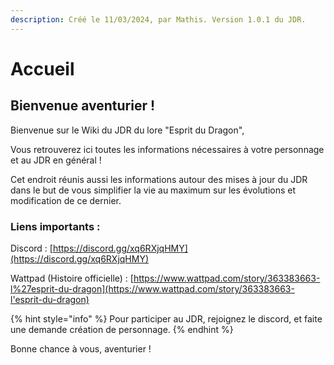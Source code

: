 ```yaml
---
description: Créé le 11/03/2024, par Mathis. Version 1.0.1 du JDR.
---
```


# Accueil

## Bienvenue aventurier !

Bienvenue sur le Wiki du JDR du lore "Esprit du Dragon",

Vous retrouverez ici toutes les informations nécessaires à votre personnage et au JDR en général !

Cet endroit réunis aussi les informations autour des mises à jour du JDR dans le but de vous simplifier la vie au maximum sur les évolutions et modification de ce dernier.

### Liens importants :&#x20;

Discord : [https://discord.gg/xq6RXjqHMY](https://discord.gg/xq6RXjqHMY)

Wattpad (Histoire officielle) : [https://www.wattpad.com/story/363383663-l%27esprit-du-dragon](https://www.wattpad.com/story/363383663-l'esprit-du-dragon)

{% hint style="info" %}
Pour participer au JDR, rejoignez le discord, et faite une demande création de personnage.
{% endhint %}



Bonne chance à vous, aventurier !
